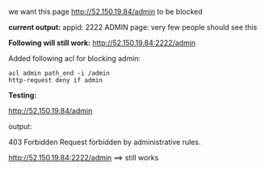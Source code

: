 
we want this page http://52.150.19.84/admin to be blocked

**current output:** appid: 2222 ADMIN page: very few people should see this

**Following will still work:** http://52.150.19.84:2222/admin


Added following acl for blocking  admin:

    acl admin path_end -i /admin
    http-request deny if admin


**Testing:**

http://52.150.19.84/admin

output:

403 Forbidden
Request forbidden by administrative rules.


http://52.150.19.84:2222/admin ==> still works

